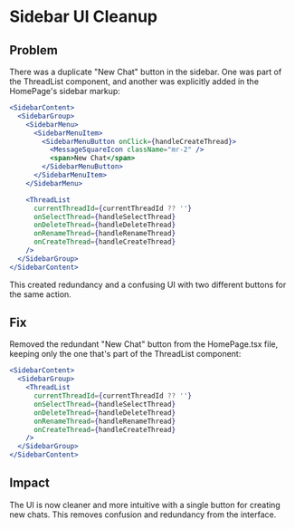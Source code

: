# Sidebar UI Cleanup

## Problem

There was a duplicate "New Chat" button in the sidebar. One was part of the ThreadList component, and another was explicitly added in the HomePage's sidebar markup:

```jsx
<SidebarContent>
  <SidebarGroup>
    <SidebarMenu>
      <SidebarMenuItem>
        <SidebarMenuButton onClick={handleCreateThread}>
          <MessageSquareIcon className="mr-2" />
          <span>New Chat</span>
        </SidebarMenuButton>
      </SidebarMenuItem>
    </SidebarMenu>

    <ThreadList
      currentThreadId={currentThreadId ?? ''}
      onSelectThread={handleSelectThread}
      onDeleteThread={handleDeleteThread}
      onRenameThread={handleRenameThread}
      onCreateThread={handleCreateThread}
    />
  </SidebarGroup>
</SidebarContent>
```

This created redundancy and a confusing UI with two different buttons for the same action.

## Fix

Removed the redundant "New Chat" button from the HomePage.tsx file, keeping only the one that's part of the ThreadList component:

```jsx
<SidebarContent>
  <SidebarGroup>
    <ThreadList
      currentThreadId={currentThreadId ?? ''}
      onSelectThread={handleSelectThread}
      onDeleteThread={handleDeleteThread}
      onRenameThread={handleRenameThread}
      onCreateThread={handleCreateThread}
    />
  </SidebarGroup>
</SidebarContent>
```

## Impact

The UI is now cleaner and more intuitive with a single button for creating new chats. This removes confusion and redundancy from the interface.
